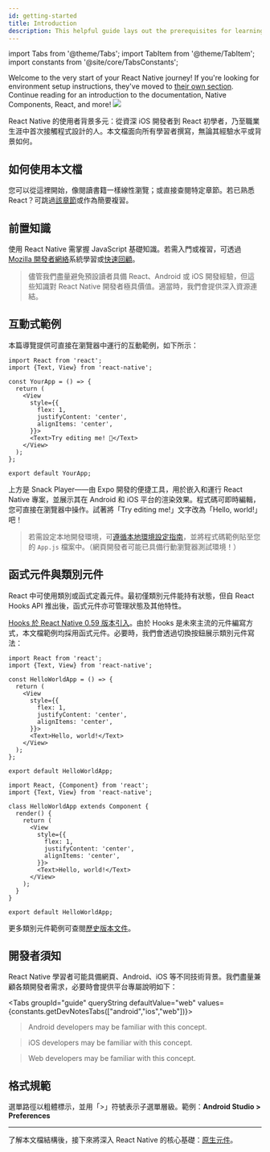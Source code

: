 ```yaml
---
id: getting-started
title: Introduction
description: This helpful guide lays out the prerequisites for learning React Native, using these docs, and setting up your environment.
---
```


import Tabs from '@theme/Tabs'; import TabItem from '@theme/TabItem'; import constants from '@site/core/TabsConstants';

<div className="content-banner">
  Welcome to the very start of your React Native journey! If you're looking for environment setup instructions, they've moved to <a href="environment-setup">their own section</a>. Continue reading for an introduction to the documentation, Native Components, React, and more!
  <img className="content-banner-img" src="/docs/assets/p_android-ios-devices.svg" alt=" " />
</div>

React Native 的使用者背景多元：從資深 iOS 開發者到 React 初學者，乃至職業生涯中首次接觸程式設計的人。本文檔面向所有學習者撰寫，無論其經驗水平或背景如何。

## 如何使用本文檔

您可以從這裡開始，像閱讀書籍一樣線性瀏覽；或直接查閱特定章節。若已熟悉 React？可跳過[該章節](intro-react)或作為簡要複習。

## 前置知識

使用 React Native 需掌握 JavaScript 基礎知識。若需入門或複習，可透過 [Mozilla 開發者網絡](https://developer.mozilla.org/en-US/docs/Web/JavaScript)系統學習或[快速回顧](https://developer.mozilla.org/en-US/docs/Web/JavaScript/A_re-introduction_to_JavaScript)。

> 儘管我們盡量避免預設讀者具備 React、Android 或 iOS 開發經驗，但這些知識對 React Native 開發者極具價值。適當時，我們會提供深入資源連結。

## 互動式範例

本篇導覽提供可直接在瀏覽器中運行的互動範例，如下所示：

```SnackPlayer name=Hello%20World
import React from 'react';
import {Text, View} from 'react-native';

const YourApp = () => {
  return (
    <View
      style={{
        flex: 1,
        justifyContent: 'center',
        alignItems: 'center',
      }}>
      <Text>Try editing me! 🎉</Text>
    </View>
  );
};

export default YourApp;
```

上方是 Snack Player——由 Expo 開發的便捷工具，用於嵌入和運行 React Native 專案，並展示其在 Android 和 iOS 平台的渲染效果。程式碼可即時編輯，您可直接在瀏覽器中操作。試著將「Try editing me!」文字改為「Hello, world!」吧！

> 若需設定本地開發環境，可[遵循本地環境設定指南](environment-setup)，並將程式碼範例貼至您的 `App.js` 檔案中。（網頁開發者可能已具備行動瀏覽器測試環境！）

## 函式元件與類別元件

React 中可使用類別或函式定義元件。最初僅類別元件能持有狀態，但自 React Hooks API 推出後，函式元件亦可管理狀態及其他特性。

[Hooks 於 React Native 0.59 版本引入](/blog/2019/03/12/releasing-react-native-059)。由於 Hooks 是未來主流的元件編寫方式，本文檔範例均採用函式元件。必要時，我們會透過切換按鈕展示類別元件寫法：

<Tabs groupId="syntax" queryString defaultValue={constants.defaultSyntax} values={constants.syntax}>
<TabItem value="functional">

```SnackPlayer name=Hello%20World%20Function%20Component
import React from 'react';
import {Text, View} from 'react-native';

const HelloWorldApp = () => {
  return (
    <View
      style={{
        flex: 1,
        justifyContent: 'center',
        alignItems: 'center',
      }}>
      <Text>Hello, world!</Text>
    </View>
  );
};

export default HelloWorldApp;
```

</TabItem>
<TabItem value="classical">

```SnackPlayer name=Hello%20World%20Class%20Component
import React, {Component} from 'react';
import {Text, View} from 'react-native';

class HelloWorldApp extends Component {
  render() {
    return (
      <View
        style={{
          flex: 1,
          justifyContent: 'center',
          alignItems: 'center',
        }}>
        <Text>Hello, world!</Text>
      </View>
    );
  }
}

export default HelloWorldApp;
```

</TabItem>
</Tabs>

更多類別元件範例可查閱[歷史版本文件](/versions)。

## 開發者須知

React Native 學習者可能具備網頁、Android、iOS 等不同技術背景。我們盡量兼顧各類開發者需求，必要時會提供平台專屬說明如下：

<Tabs groupId="guide" queryString defaultValue="web" values={constants.getDevNotesTabs(["android","ios","web"])}>

<TabItem value="android">

> Android developers may be familiar with this concept.

</TabItem>
<TabItem value="ios">

> iOS developers may be familiar with this concept.

</TabItem>
<TabItem value="web">

> Web developers may be familiar with this concept.

</TabItem>
</Tabs>

## 格式規範

選單路徑以粗體標示，並用「>」符號表示子選單層級。範例：**Android Studio > Preferences**

---

了解本文檔結構後，接下來將深入 React Native 的核心基礎：[原生元件](intro-react-native-components.md)。